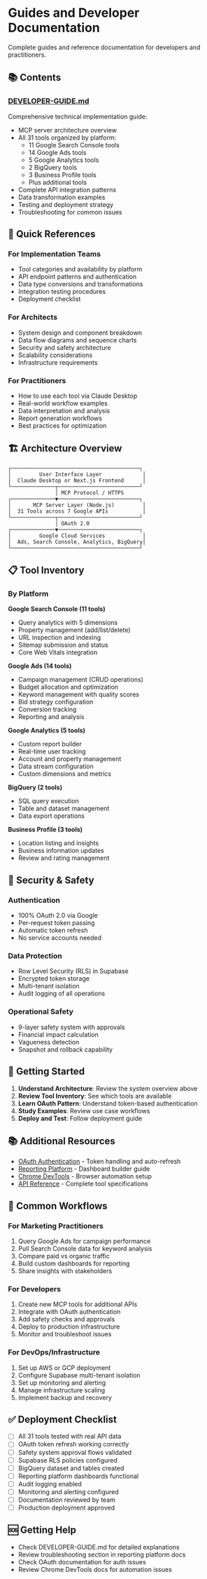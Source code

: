 # Guides and Developer Documentation

Complete guides and reference documentation for developers and practitioners.

## 📚 Contents

### [DEVELOPER-GUIDE.md](./DEVELOPER-GUIDE.md)
Comprehensive technical implementation guide:
- MCP server architecture overview
- All 31 tools organized by platform:
  - 11 Google Search Console tools
  - 14 Google Ads tools
  - 5 Google Analytics tools
  - 2 BigQuery tools
  - 3 Business Profile tools
  - Plus additional tools
- Complete API integration patterns
- Data transformation examples
- Testing and deployment strategy
- Troubleshooting for common issues

## 🎯 Quick References

### For Implementation Teams
- Tool categories and availability by platform
- API endpoint patterns and authentication
- Data type conversions and transformations
- Integration testing procedures
- Deployment checklist

### For Architects
- System design and component breakdown
- Data flow diagrams and sequence charts
- Security and safety architecture
- Scalability considerations
- Infrastructure requirements

### For Practitioners
- How to use each tool via Claude Desktop
- Real-world workflow examples
- Data interpretation and analysis
- Report generation workflows
- Best practices for optimization

## 🏗️ Architecture Overview

```
┌─────────────────────────────────────────┐
│         User Interface Layer             │
│  Claude Desktop or Next.js Frontend      │
└──────────────┬──────────────────────────┘
               │ MCP Protocol / HTTPS
┌──────────────▼──────────────────────────┐
│       MCP Server Layer (Node.js)         │
│  31 Tools across 7 Google APIs           │
└──────────────┬──────────────────────────┘
               │ OAuth 2.0
┌──────────────▼──────────────────────────┐
│         Google Cloud Services            │
│  Ads, Search Console, Analytics, BigQuery│
└─────────────────────────────────────────┘
```

## 📋 Tool Inventory

### By Platform

**Google Search Console (11 tools)**
- Query analytics with 5 dimensions
- Property management (add/list/delete)
- URL inspection and indexing
- Sitemap submission and status
- Core Web Vitals integration

**Google Ads (14 tools)**
- Campaign management (CRUD operations)
- Budget allocation and optimization
- Keyword management with quality scores
- Bid strategy configuration
- Conversion tracking
- Reporting and analysis

**Google Analytics (5 tools)**
- Custom report builder
- Real-time user tracking
- Account and property management
- Data stream configuration
- Custom dimensions and metrics

**BigQuery (2 tools)**
- SQL query execution
- Table and dataset management
- Data export operations

**Business Profile (3 tools)**
- Location listing and insights
- Business information updates
- Review and rating management

## 🔐 Security & Safety

### Authentication
- 100% OAuth 2.0 via Google
- Per-request token passing
- Automatic token refresh
- No service accounts needed

### Data Protection
- Row Level Security (RLS) in Supabase
- Encrypted token storage
- Multi-tenant isolation
- Audit logging of all operations

### Operational Safety
- 9-layer safety system with approvals
- Financial impact calculation
- Vagueness detection
- Snapshot and rollback capability

## 🚀 Getting Started

1. **Understand Architecture**: Review the system overview above
2. **Review Tool Inventory**: See which tools are available
3. **Learn OAuth Pattern**: Understand token-based authentication
4. **Study Examples**: Review use case workflows
5. **Deploy and Test**: Follow deployment guide

## 📚 Additional Resources

- [OAuth Authentication](../oauth/README.md) - Token handling and auto-refresh
- [Reporting Platform](../reporting-platform/README.md) - Dashboard builder guide
- [Chrome DevTools](../chrome-devtools/README.md) - Browser automation setup
- [API Reference](../api-reference/) - Complete tool specifications

## 🔧 Common Workflows

### For Marketing Practitioners
1. Query Google Ads for campaign performance
2. Pull Search Console data for keyword analysis
3. Compare paid vs organic traffic
4. Build custom dashboards for reporting
5. Share insights with stakeholders

### For Developers
1. Create new MCP tools for additional APIs
2. Integrate with OAuth authentication
3. Add safety checks and approvals
4. Deploy to production infrastructure
5. Monitor and troubleshoot issues

### For DevOps/Infrastructure
1. Set up AWS or GCP deployment
2. Configure Supabase multi-tenant isolation
3. Set up monitoring and alerting
4. Manage infrastructure scaling
5. Implement backup and recovery

## ✅ Deployment Checklist

- [ ] All 31 tools tested with real API data
- [ ] OAuth token refresh working correctly
- [ ] Safety system approval flows validated
- [ ] Supabase RLS policies configured
- [ ] BigQuery dataset and tables created
- [ ] Reporting platform dashboards functional
- [ ] Audit logging enabled
- [ ] Monitoring and alerting configured
- [ ] Documentation reviewed by team
- [ ] Production deployment approved

## 🆘 Getting Help

- Check DEVELOPER-GUIDE.md for detailed explanations
- Review troubleshooting section in reporting platform docs
- Check OAuth documentation for auth issues
- Review Chrome DevTools docs for automation issues
